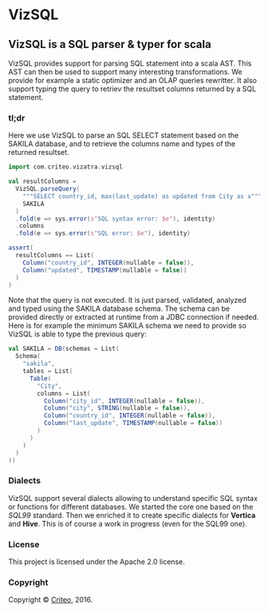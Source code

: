 # VizSQL

## VizSQL is a SQL parser & typer for scala

VizSQL provides support for parsing SQL statement into a scala AST. This AST can then be used to support many interesting transformations. We provide for example a static optimizer and an OLAP queries rewritter. It also support typing the query to retriev the resultset columns returned by a SQL statement.

### tl;dr

Here we use VizSQL to parse an SQL SELECT statement based on the SAKILA database, and to retrieve the columns name and types of the returned resultset.

```scala
import com.criteo.vizatra.vizsql

val resultColumns =
  VizSQL.parseQuery(
    """SELECT country_id, max(last_update) as updated from City as x""",
    SAKILA
  )
  .fold(e => sys.error(s"SQL syntax error: $e"), identity)
  .columns
  .fold(e => sys.error(s"SQL error: $e"), identity)

assert(
  resultColumns == List(
    Column("country_id", INTEGER(nullable = false)),
    Column("updated", TIMESTAMP(nullable = false))
  )
)
```

Note that the query is not executed. It is just parsed, validated, analyzed and typed using the SAKILA database schema. The schema can be provided directly or extracted at runtime from a JDBC connection if needed. Here is for example the minimum SAKILA schema we need to provide so VizSQL is able to type the previous query:

```scala
val SAKILA = DB(schemas = List(
  Schema(
    "sakila",
    tables = List(
      Table(
        "City",
        columns = List(
          Column("city_id", INTEGER(nullable = false)),
          Column("city", STRING(nullable = false)),
          Column("country_id", INTEGER(nullable = false)),
          Column("last_update", TIMESTAMP(nullable = false))
        )
      )
    )
  )
))
```

### Dialects

VizSQL support several dialects allowing to understand specific SQL syntax or functions for different databases. We started the core one based on the *SQL99* standard. Then we enriched it to create specific dialects for **Vertica** and **Hive**. This is of course a work in progress (even for the SQL99 one).

### License

This project is licensed under the Apache 2.0 license.

### Copyright

Copyright © [Criteo](http://labs.criteo.com), 2016.
